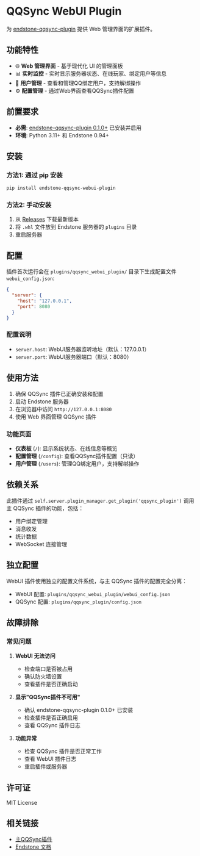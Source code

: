 # QQSync WebUI Plugin

为 [endstone-qqsync-plugin](https://github.com/yuexps/endstone-qqsync-plugin) 提供 Web 管理界面的扩展插件。

## 功能特性

- 🌐 **Web 管理界面** - 基于现代化 UI 的管理面板
- 📊 **实时监控** - 实时显示服务器状态、在线玩家、绑定用户等信息
- 👥 **用户管理** - 查看和管理QQ绑定用户，支持解绑操作
- ⚙️ **配置管理** - 通过Web界面查看QQSync插件配置

## 前置要求

- **必需**: [endstone-qqsync-plugin 0.1.0+](https://github.com/yuexps/endstone-qqsync-plugin) 已安装并启用
- **环境**: Python 3.11+ 和 Endstone 0.94+

## 安装

### 方法1: 通过 pip 安装
```bash
pip install endstone-qqsync-webui-plugin
```

### 方法2: 手动安装
1. 从 [Releases](https://github.com/yuexps/endstone-qqsync-webui-plugin/releases) 下载最新版本
2. 将 `.whl` 文件放到 Endstone 服务器的 `plugins` 目录
3. 重启服务器

## 配置

插件首次运行会在 `plugins/qqsync_webui_plugin/` 目录下生成配置文件 `webui_config.json`:

```json
{
  "server": {
    "host": "127.0.0.1",
    "port": 8080
  }
}
```

### 配置说明

- `server.host`: WebUI服务器监听地址（默认：127.0.0.1）
- `server.port`: WebUI服务器端口（默认：8080）

## 使用方法

1. 确保 QQSync 插件已正确安装和配置
2. 启动 Endstone 服务器
3. 在浏览器中访问 `http://127.0.0.1:8080`
4. 使用 Web 界面管理 QQSync 插件

### 功能页面

- **仪表板** (`/`): 显示系统状态、在线信息等概览
- **配置管理** (`/config`): 查看QQSync插件配置（只读）
- **用户管理** (`/users`): 管理QQ绑定用户，支持解绑操作

## 依赖关系

此插件通过 `self.server.plugin_manager.get_plugin('qqsync_plugin')` 调用主 QQSync 插件的功能，包括：

- 用户绑定管理
- 消息收发
- 统计数据
- WebSocket 连接管理

## 独立配置

WebUI 插件使用独立的配置文件系统，与主 QQSync 插件的配置完全分离：

- WebUI 配置: `plugins/qqsync_webui_plugin/webui_config.json`
- QQSync 配置: `plugins/qqsync_plugin/config.json`

## 故障排除

### 常见问题

1. **WebUI 无法访问**
   - 检查端口是否被占用
   - 确认防火墙设置
   - 查看插件是否正确启动

2. **显示"QQSync插件不可用"**
   - 确认 endstone-qqsync-plugin 0.1.0+ 已安装
   - 检查插件是否正确启用
   - 查看 QQSync 插件日志

3. **功能异常**
   - 检查 QQSync 插件是否正常工作
   - 查看 WebUI 插件日志
   - 重启插件或服务器

## 许可证

MIT License

## 相关链接

- [主QQSync插件](https://github.com/yuexps/endstone-qqsync-plugin)
- [Endstone 文档](https://docs.endstone.dev/)